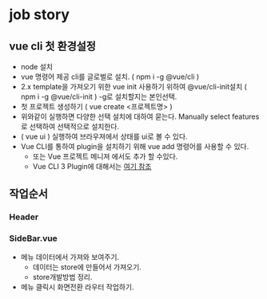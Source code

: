 # job story
## vue cli 첫 환경설정
* node 설치
* vue 명령어 제공 cli를 글로벌로 설치. ( npm i -g @vue/cli )
* 2.x template을 가져오기 위한 vue init 사용하기 위하여 @vue/cli-init설치 ( npm i -g @vue/cli-init ) -g로 설치할지는 본인선택.
* 첫 프로젝트 생성하기 ( vue create &lt;프로젝트명&gt; )
* 위와같이 실행하면 다양한 선택 설치에 대하여 묻는다. Manually select features로 선택하여 선택적으로 설치한다.
* ( vue ui ) 실행하여 브라우져에서 상태를 ui로 볼 수 있다.
* Vue CLI를 통하여 plugin을 설치하기 위해 vue add 명령어를 사용할 수 있다.
  - 또는 Vue 프로젝트 메니져 에서도 추가 할 수있다.
  - Vue CLI 3 Plugin에 대해서는 [여기 참조](https://cli.vuejs.org/guide/plugins-and-presets.html#plugins)
## 작업순서
### Header
### SideBar.vue
* 메뉴 데이터에서 가져와 보여주기.
  - 데이터는 store에 만들어서 가져오기.
  - store개발방법 정리.
* 메뉴 클릭시 화면전환 라우터 작업하기.
